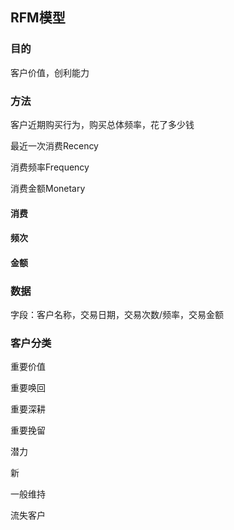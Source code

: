 ## RFM模型

### 目的

客户价值，创利能力

### 方法

客户近期购买行为，购买总体频率，花了多少钱

最近一次消费Recency

消费频率Frequency

消费金额Monetary

#### 消费

#### 频次

#### 金额

### 数据

字段：客户名称，交易日期，交易次数/频率，交易金额 

### 客户分类

重要价值

重要唤回

重要深耕

重要挽留

潜力

新

一般维持

流失客户

